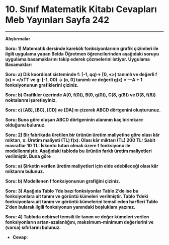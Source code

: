 # 10. Sınıf Matematik Kitabı Cevapları Meb Yayınları Sayfa 242

---

**Alıştırmalar**

**Soru: 1) Matematik dersinde karekök fonksiyonlarının grafik çizimleri ile ilgili uygulama yapan Belda Öğretmen öğrencilerinden aşağıdaki soruyu uygulama basamaklarını takip ederek çözmelerini istiyor. Uygulama Basamakları**

**Soru: a) Dik koordinat sisteminde f: [-1, qq)→ [0, «>) tanımlı ve değerli f (x) = </xTT ve g: [-1, 00) → (o, 0] tanımlı ve değerli g(x) = —A + 1 fonksiyonunun grafiklerini çiziniz.**

**Soru: b) Grafikler üzerinde A(0, f(0)), B(0, g(0)), C(8, g(8)) ve D(8, f(8)) noktalarını işaretleyiniz.**

**Soru: c) [AB], [BC], [CD] ve [DA] nı çizerek ABCD dörtgenini oluşturunuz.**

**Soru: Buna göre oluşan ABCD dörtgeninin alanının kaç birimkare olduğunu bulunuz.**

**Soru: 2) Bir fabrikada üretilen bir ürünün üretim maliyetine göre olası kâr miktarı, x: Üretim maliyeti (TL) f(x): Olası kâr miktarı (TL) 200 TL: Sabit masraflar 10 TL: İskonto tutarı olmak üzere f fonksiyonu ile modellenmiştir. Aşağıdaki tabloda bu ürünün farklı üretim maliyetleri verilmiştir. Buna göre**

**Soru: a) Şirketin verilen üretim maliyetleri için elde edebileceği olası kâr miktarını bulunuz.**

**Soru: b) Modellenen f fonksiyonunun grafiğini çiziniz.**

**Soru: 3) Aşağıda Tablo 1’de bazı fonksiyonlar Tablo 2’de ise bu fonksiyonlara ait tanım ve görüntü kümeleri verilmiştir. Tablo 1’deki fonksiyonlara ait tanım ve görüntü kümelerini temsil eden harfleri Tablo 2’den bularak ilgili fonksiyonun yanındaki boşluklara yazınız.**

**Soru: 4) Tabloda cebirsel temsili ile tanım ve değer kümeleri verilen fonksiyonların artan-azalanlığını, maksimum-minimum değerlerini ve (varsa) sıfırlarını bulunuz.**

-   **Cevap**: